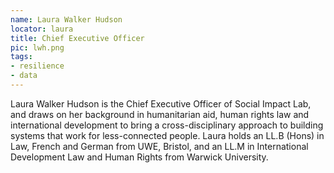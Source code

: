 ```yaml
---
name: Laura Walker Hudson
locator: laura
title: Chief Executive Officer
pic: lwh.png
tags: 
- resilience 
- data
---
```

Laura Walker Hudson is the Chief Executive Officer of Social Impact Lab, and draws on her background in humanitarian aid, human rights law and international development to bring a cross-disciplinary approach to building systems that work for less-connected people. Laura holds an LL.B (Hons) in Law, French and German from UWE, Bristol, and an LL.M in International Development Law and Human Rights from Warwick University.